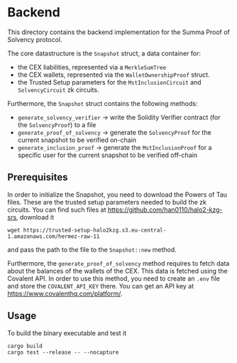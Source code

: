 # Backend

This directory contains the backend implementation for the Summa Proof of Solvency protocol. 

The core datastructure is the `Snapshot` struct, a data container for:

- the CEX liabilities, represented via a `MerkleSumTree`
- the CEX wallets, represented via the `WalletOwnershipProof` struct.
- the Trusted Setup parameters for the `MstInclusionCircuit` and `SolvencyCircuit` zk circuits.

Furthermore, the `Snapshot` struct contains the following methods:

- `generate_solvency_verifier` -> write the Solidity Verifier contract (for the `SolvencyProof`) to a file
- `generate_proof_of_solvency` -> generate the `SolvencyProof` for the current snapshot to be verified on-chain
- `generate_inclusion_proof` -> generate the `MstInclusionProof` for a specific user for the current snapshot to be verified off-chain

## Prerequisites

In order to initialize the Snapshot, you need to download the Powers of Tau files. These are the trusted setup parameters needed to build the zk circuits. You can find such files at https://github.com/han0110/halo2-kzg-srs, download it 

```
wget https://trusted-setup-halo2kzg.s3.eu-central-1.amazonaws.com/hermez-raw-11
```

and pass the path to the file to the `Snapshot::new` method.

Furthermore, the `generate_proof_of_solvency` method requires to fetch data about the balances of the wallets of the CEX. This data is fetched using the Covalent API. In order to use this method, you need to create an `.env` file and store the `COVALENT_API_KEY` there. You can get an API key at https://www.covalenthq.com/platform/.

## Usage

To build the binary executable and test it

```
cargo build
cargo test --release -- --nocapture
```
